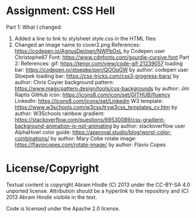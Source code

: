 Assignment: CSS Hell
====================

Part 1:
What I changed: 
1. Added a line to link to stylsheet style.css in the HTML files
2. Changed an image name to cover2.png 
References: https://codepen.io/AgnusDei/pen/NWPbOxL by Codepen user Christophe67
Font: https://www.cdnfonts.com/gourdie-cursive.font 
Part 2:
References: 
gif: https://tenor.com/view/code-gif-21239057
loading bar: https://codepen.io/stoepke/pen/QOOqGW by author: codepen user Stoepek
loading bar: https://css-tricks.com/css3-progress-bars/ by author: Chris Coyier
background pattern: https://www.magicpattern.design/tools/css-backgrounds by author: Jim Raptis
GitHub icon: https://icons8.com/icon/set/GITHUB/fluency 
LinkedIn: https://icons8.com/icons/set/Linkedin 
W3 template: https://www.w3schools.com/w3css/tryw3css_templates_cv.htm by author: W3Schools
rainbow gradient: https://stackoverflow.com/questions/69530089/css-gradient-background-animation-is-not-animating by author: stackoverflow user  AlphaHowl
color guide: https://approval.studio/blog/worst-color-combinations/ by author: Mary Cobe
rotate image: https://flaviocopes.com/rotate-image/ by author: Flavio Copes

License/Copyright
=================

Textual content is copyright Abram Hindle (C) 2013 under the CC-BY-SA
4.0 unported license. Attribution should be a hyperlink to the
repository and (C) 2013 Abram Hindle visibile in the text.

Code is licensed under the Apache 2.0 license.


